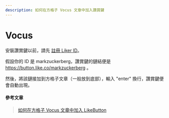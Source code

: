 ```yaml
---
description: 如何在方格子 Vocus 文章中加入讚賞鍵
---
```


# Vocus

安裝讚賞鍵以前，請先 [註冊 Liker ID](https://docs.like.co/v/zh/user-guide/liker-id/how-to-register-a-liker-id)。

假設你的 ID 是 markzuckerberg，讚賞鍵的鏈結便是 https://button.like.co/markzuckerberg 。

然後，將該鏈接加到方格子文章（一般放到底部），輸入 "enter" 換行，讚賞鍵便會自動出現。

#### 參考文章

> [如何在方格子 Vocus 文章中加入 LikeButton](https://vocus.cc/monday/5c6d1c65fd89780001eb4875)

